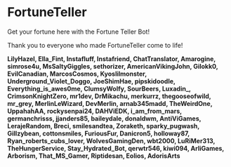 # FortuneTeller
Get your fortune here with the Fortune Teller Bot!

Thank you to everyone who made FortuneTeller come to life!

**LilyHazel, Ella_Fint, Instafluff, Instafriend, ChatTranslator, Amarogine, simrose4u, MsSaltyGiggles, sethorizer, AmericanVikingJohn, Gilokk0, EvilCanadian, MarcosCosmos, Kyoslilmonster, Underground_Violet_Doggo, JoeShimHae, pipskidoodle, Everything_is_awes0me, ClumsyWolfy, SourBeers, Luxadin_, CrimsonKnightZero, mr1dev, DrMikachu, merkurrz, thegooseofwild, mr_grey, MerlinLeWizard, DevMerlin, arnab345madd, TheWeirdOne, UppahahAA, rockysenpai24, DAHViEDK, i_am_from_mars, germanchrisss, jjanders85, baileydale, donaldwm, AntiViGames, LerajeRandom, Breci, smilesandtea, Zoraketh, sparky_pugwash, Gillzybean, cottonsmiles, FuriousFur, Danicron5, holloway87, Ryan_roberts_cubs_lover, WolvesGamingDen, wbt2000, LuRiMer313, TheHungerService, Stay_Hydrated_Bot, qerwtr546, kiwi094, ArliGames, Arborism, That_MS_Gamer, Riptidesan, Eolios, AdorisArts**
